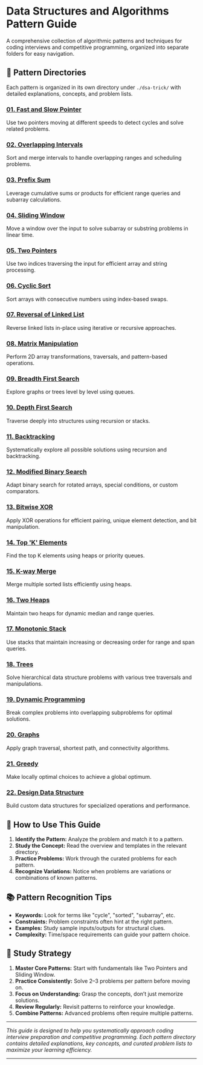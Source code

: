 # Data Structures and Algorithms Pattern Guide

A comprehensive collection of algorithmic patterns and techniques for coding interviews and competitive programming, organized into separate folders for easy navigation.

## 📁 Pattern Directories

Each pattern is organized in its own directory under `./dsa-trick/` with detailed explanations, concepts, and problem lists.

### [01. Fast and Slow Pointer](./dsa-trick/01-Fast-and-Slow-Pointer/)
Use two pointers moving at different speeds to detect cycles and solve related problems.

### [02. Overlapping Intervals](./dsa-trick/02-Overlapping-Intervals/)
Sort and merge intervals to handle overlapping ranges and scheduling problems.

### [03. Prefix Sum](./dsa-trick/03-Prefix-Sum/)
Leverage cumulative sums or products for efficient range queries and subarray calculations.

### [04. Sliding Window](./dsa-trick/04-Sliding-Window/)
Move a window over the input to solve subarray or substring problems in linear time.

### [05. Two Pointers](./dsa-trick/05-Two-Pointers/)
Use two indices traversing the input for efficient array and string processing.

### [06. Cyclic Sort](./dsa-trick/06-Cyclic-Sort/)
Sort arrays with consecutive numbers using index-based swaps.

### [07. Reversal of Linked List](./dsa-trick/07-Reversal-of-Linked-List/)
Reverse linked lists in-place using iterative or recursive approaches.

### [08. Matrix Manipulation](./dsa-trick/08-Matrix-Manipulation/)
Perform 2D array transformations, traversals, and pattern-based operations.

### [09. Breadth First Search](./dsa-trick/09-Breadth-First-Search/)
Explore graphs or trees level by level using queues.

### [10. Depth First Search](./dsa-trick/10-Depth-First-Search/)
Traverse deeply into structures using recursion or stacks.

### [11. Backtracking](./dsa-trick/11-Backtracking/)
Systematically explore all possible solutions using recursion and backtracking.

### [12. Modified Binary Search](./dsa-trick/12-Modified-Binary-Search/)
Adapt binary search for rotated arrays, special conditions, or custom comparators.

### [13. Bitwise XOR](./dsa-trick/13-Bitwise-XOR/)
Apply XOR operations for efficient pairing, unique element detection, and bit manipulation.

### [14. Top 'K' Elements](./dsa-trick/14-Top-K-Elements/)
Find the top K elements using heaps or priority queues.

### [15. K-way Merge](./dsa-trick/15-K-way-Merge/)
Merge multiple sorted lists efficiently using heaps.

### [16. Two Heaps](./dsa-trick/16-Two-Heaps/)
Maintain two heaps for dynamic median and range queries.

### [17. Monotonic Stack](./dsa-trick/17-Monotonic-Stack/)
Use stacks that maintain increasing or decreasing order for range and span queries.

### [18. Trees](./dsa-trick/18-Trees/)
Solve hierarchical data structure problems with various tree traversals and manipulations.

### [19. Dynamic Programming](./dsa-trick/19-Dynamic-Programming/)
Break complex problems into overlapping subproblems for optimal solutions.

### [20. Graphs](./dsa-trick/20-Graphs/)
Apply graph traversal, shortest path, and connectivity algorithms.

### [21. Greedy](./dsa-trick/21-Greedy/)
Make locally optimal choices to achieve a global optimum.

### [22. Design Data Structure](./dsa-trick/22-Design-Data-Structure/)
Build custom data structures for specialized operations and performance.

## 🎯 How to Use This Guide

1. **Identify the Pattern:** Analyze the problem and match it to a pattern.
2. **Study the Concept:** Read the overview and templates in the relevant directory.
3. **Practice Problems:** Work through the curated problems for each pattern.
4. **Recognize Variations:** Notice when problems are variations or combinations of known patterns.

## 📚 Pattern Recognition Tips

- **Keywords:** Look for terms like "cycle", "sorted", "subarray", etc.
- **Constraints:** Problem constraints often hint at the right pattern.
- **Examples:** Study sample inputs/outputs for structural clues.
- **Complexity:** Time/space requirements can guide your pattern choice.

## 🚀 Study Strategy

1. **Master Core Patterns:** Start with fundamentals like Two Pointers and Sliding Window.
2. **Practice Consistently:** Solve 2–3 problems per pattern before moving on.
3. **Focus on Understanding:** Grasp the concepts, don’t just memorize solutions.
4. **Review Regularly:** Revisit patterns to reinforce your knowledge.
5. **Combine Patterns:** Advanced problems often require multiple patterns.

---

*This guide is designed to help you systematically approach coding interview preparation and competitive programming. Each pattern directory contains detailed explanations, key concepts, and curated problem lists to maximize your learning efficiency.*

---